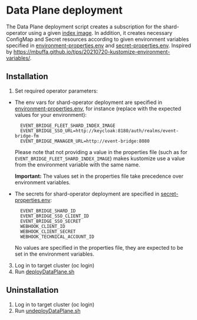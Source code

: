 # Data Plane deployment

The Data Plane deployment script creates a subscription for the shard-operator using a given [index image](environment-properties.env).
In addition, it creates necessary ConfigMap and Secret resources according to given environment variables specified 
in [environment-properties.env](environment-properties.env) and [secret-properties.env](secret-properties.env). 
Inspired by https://mbuffa.github.io/tips/20210720-kustomize-environment-variables/.

## Installation
1. Set required operator parameters:
- The env vars for shard-operator deployment are specified in [environment-properties.env](environment-properties.env), 
for instance (replace with the expected values for your environment):
  ```
    EVENT_BRIDGE_FLEET_SHARD_INDEX_IMAGE
    EVENT_BRIDGE_SSO_URL=http://keycloak:8180/auth/realms/event-bridge-fm
    EVENT_BRIDGE_MANAGER_URL=http://event-bridge:8080
  ```
  Please note that not providing a value in the properties file (such as for `EVENT_BRIDGE_FLEET_SHARD_INDEX_IMAGE`) 
  makes kustomize use a value from the environment variable with the same name.

  **Important:** The values set in the properties file take precedence over environment variables.
- The secrets for shard-operator deployment are specified in [secret-properties.env](secret-properties.env):
  ```
    EVENT_BRIDGE_SHARD_ID
    EVENT_BRIDGE_SSO_CLIENT_ID
    EVENT_BRIDGE_SSO_SECRET
    WEBHOOK_CLIENT_ID
    WEBHOOK_CLIENT_SECRET
    WEBHOOK_TECHNICAL_ACCOUNT_ID
  ```
  No values are specified in the properties file, they are expected to be set in the environment variables.
3. Log in to target cluster (oc login)
4. Run [deployDataPlane.sh](deployDataPlane.sh)

## Uninstallation
1. Log in to target cluster (oc login)
2. Run [undeployDataPlane.sh](undeployDataPlane.sh)

